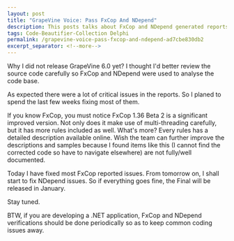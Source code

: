 ```yaml
---
layout: post
title: "GrapeVine Voice: Pass FxCop And NDepend"
description: This posts talks about FxCop and NDepend generated reports.
tags: Code-Beautifier-Collection Delphi
permalink: /grapevine-voice-pass-fxcop-and-ndepend-ad7cbe830db2
excerpt_separator: <!--more-->
---
```

Why I did not release GrapeVine 6.0 yet? I thought I'd better review the source code carefully so FxCop and NDepend were used to analyse the code base.

As expected there were a lot of critical issues in the reports. So I planed to spend the last few weeks fixing most of them.
<!--more-->

If you know FxCop, you must notice FxCop 1.36 Beta 2 is a significant improved version. Not only does it make use of multi-threading carefully, but it has more rules included as well. What's more? Every rules has a detailed description available online. Wish the team can further improve the descriptions and samples because I found items like this (I cannot find the corrected code so have to navigate elsewhere) are not fully/well documented.

Today I have fixed most FxCop reported issues. From tomorrow on, I shall start to fix NDepend issues. So if everything goes fine, the Final will be released in January.

Stay tuned.

BTW, if you are developing a .NET application, FxCop and NDepend verifications should be done periodically so as to keep common coding issues away.
